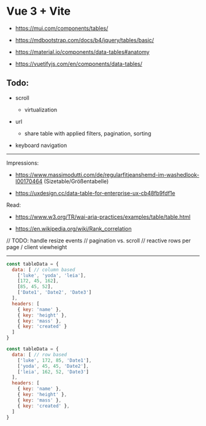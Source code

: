 # Vue 3 + Vite

- https://mui.com/components/tables/

- https://mdbootstrap.com/docs/b4/jquery/tables/basic/

- https://material.io/components/data-tables#anatomy

- https://vuetifyjs.com/en/components/data-tables/

## Todo:

- scroll
  - virtualization

- url
  - share table with applied filters, pagination, sorting

- keyboard navigation

---

Impressions:
- https://www.massimodutti.com/de/regularfitjeanshemd-im-washedlook-l00170464 (Sizetable/Größentabelle)

- https://uxdesign.cc/data-table-for-enterprise-ux-cb48fb9fdf1e

Read:
- https://www.w3.org/TR/wai-aria-practices/examples/table/table.html

- https://en.wikipedia.org/wiki/Rank_correlation

// TODO: handle resize events
// pagination vs. scroll
// reactive rows per page / client viewheight

---

```js
const tableData = {
  data: [ // column based
    ['luke', 'yoda', 'leia'],
    [172, 45, 162],
    [85, 45, 52],
    ['Date1', 'Date2', 'Date3']
  ],
  headers: [
    { key: 'name' },
    { key: 'height' },
    { key: 'mass' },
    { key: 'created' }
  ]
}
```
```js
const tableData = {
  data: [ // row based
    ['luke', 172, 85, 'Date1'],
    ['yoda', 45, 45, 'Date2'],
    ['leia', 162, 52, 'Date3']
  ],
  headers: [
    { key: 'name' },
    { key: 'height' },
    { key: 'mass' },
    { key: 'created' },
  ]
}
```

<!-- validate length of same rows over columns-->
<!-- validate matching enough headers for data arrays -->
<!-- validate same typeof each entries -->
<!-- filter by each column simpler -->

<!-- pass done entries vs. pass format method to format each entry  -->
